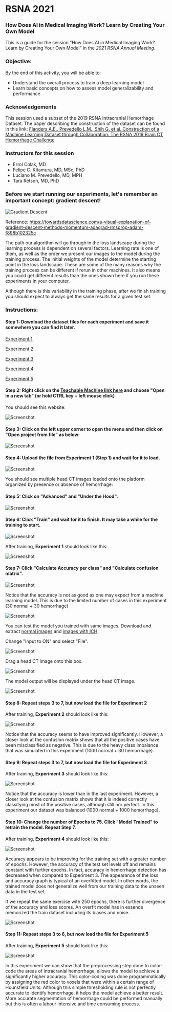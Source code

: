 # RSNA 2021

### How Does AI in Medical Imaging Work? Learn by Creating Your Own Model 

This is a guide for the session "How Does AI in Medical Imaging Work? Learn by Creating Your Own Model" in the *2021 RSNA Annual Meeting*.

### Objective:

By the end of this activity, you will be able to:

* Understand the overall process to train a deep learning model
* Learn basic concepts on how to assess model generalizability and performance


### Acknowledgements

This session used a subset of the 2019 RSNA Intracranial Hemorrhage Dataset. The paper describing the construction of the dataset can be found in this link: [Flanders A.E., Prevedello L.M., Shih G. et al. Construction of a Machine Learning Dataset through Collaboration: The RSNA 2019 Brain CT Hemorrhage Challenge](https://pubs.rsna.org/doi/10.1148/ryai.2020190211)

### Instructors for this session

* Errol Colak, MD
* Felipe C. Kitamura, MD, MSc, PhD
* Luciano M. Prevedello, MD, MPH
* Tara Retson, MD, PhD


### Before we start running our experiments, let's remember an important concept: gradient descent!

![Gradient Descent](https://github.com/kitamura-felipe/RSNASpotlight2021/blob/main/images/graddescent01.gif)

Reference: https://towardsdatascience.com/a-visual-explanation-of-gradient-descent-methods-momentum-adagrad-rmsprop-adam-f898b102325c

The path our algorithm will go through in the loss landscape during the learning process is dependent on several factors. Learning rate is one of them, as well as the order we present our images to the model during the training process. The initial weights of the model determine the starting point in the loss landscape. These are some of the many reasons why the training process can be different if rerun in other machines. It also means you could get different results than the ones shown here if you run these experiments in your computer. 

Although there is this variability in the training phase, after we finish training you should expect to always get the same results for a given test set.

### Instructions:

#### Step 1: Download the dataset files for each experiment and save it somewhere you can find it later. 

[Experiment 1](https://github.com/dila-ai/RSNA_2021_Workshop/blob/main/exp/exp_1.tm?raw=true) 

[Experiment 2](https://github.com/dila-ai/RSNA_2021_Workshop/blob/main/exp/exp_2.tm?raw=true) 

[Experiment 3](https://github.com/dila-ai/RSNA_2021_Workshop/blob/main/exp/exp_3.tm?raw=true) 

[Experiment 4](https://github.com/dila-ai/RSNA_2021_Workshop/blob/main/exp/exp_4.tm?raw=true) 

[Experiment 5](https://github.com/dila-ai/RSNA_2021_Workshop/blob/main/exp/exp_5.tm?raw=true) 


#### Step 2: Right click on the [Teachable Machine link here](https://teachablemachine.withgoogle.com/train/image) and choose "Open in a new tab" (or hold CTRL key + left mouse click)

You should see this website:

![Screenshot](https://github.com/dila-ai/RSNA_2021_Workshop/blob/main/img/img_1_1.png?)

#### Step 3: Click on the left upper corner to open the menu and then click on "Open project from file" as below:

![Screenshot](https://github.com/dila-ai/RSNA_2021_Workshop/blob/main/img/img_1_2.png?)

#### Step 4: Upload the file from Experiment 1 (Step 1) and wait for it to load.

![Screenshot](https://github.com/dila-ai/RSNA_2021_Workshop/blob/main/img/img_1_3.png?)

You should see multiple head CT images loaded onto the platform organized by presence or absence of hemorrhage:

#### Step 5: Click on "Advanced" and "Under the Hood".

![Screenshot](https://github.com/dila-ai/RSNA_2021_Workshop/blob/main/img/img_1_4.png?)

#### Step 6: Click "Train" and wait for it to finish. It may take a while for the training to start.

![Screenshot](https://github.com/dila-ai/RSNA_2021_Workshop/blob/main/img/img_1_5.png?)


After training, **Experiment 1** should look like this:

![Screenshot](https://github.com/dila-ai/RSNA_2021_Workshop/blob/main/img/img_1_6.png?)

#### Step 7: Click "Calculate Accuracy per class" and "Calculate confusion matrix".

![Screenshot](https://github.com/dila-ai/RSNA_2021_Workshop/blob/main/img/img_1_7.png?)

Notice that the accuracy is not as good as one may expect from a machine learning model. This is due to the limited number of cases in this experiment (30 normal + 30 hemorrhage)

![Screenshot](https://github.com/dila-ai/RSNA_2021_Workshop/blob/main/img/img_1_8.png?)

You can test the model you trained with same images. Download and extract [normal images](https://github.com/dila-ai/RSNA_2021_Workshop/blob/main/img/normal.zip?raw=true) and [images with ICH](https://github.com/dila-ai/RSNA_2021_Workshop/blob/main/img/ich.zip?raw=true).

Change "Input to ON" and select "File".

![Screenshot](https://github.com/dila-ai/RSNA_2021_Workshop/blob/main/img/img_1_9.png?)

Drag a head CT image onto this box.

![Screenshot](https://github.com/dila-ai/RSNA_2021_Workshop/blob/main/img/img_1_10.png?)

The model output will be displayed under the head CT image.

![Screenshot](https://github.com/dila-ai/RSNA_2021_Workshop/blob/main/img/img_1_11.png?)

#### Step 8: Repeat steps 3 to 7, but now load the file for Experiment 2

After training, **Experiment 2** should look like this:

![Screenshot](https://github.com/dila-ai/RSNA_2021_Workshop/blob/main/img/img_2_1.png?)

Notice that the accuracy seems to have improved significantly. However, a closer look at the confusion matrix shows that all the positive cases have been misclassified as negative. This is due to the heavy class imbalance that was simulated in this experiment (1000 normal + 30 hemorrhage).

#### Step 9: Repeat steps 3 to 7, but now load the file for Experiment 3

After training, **Experiment 3** should look like this:

![Screenshot](https://github.com/dila-ai/RSNA_2021_Workshop/blob/main/img/img_3_1.png?)

Notice that the accuracy is lower than in the last experiment. However, a closer look at the confusion matrix shows that it is indeed correctly classifying most of the positive cases, although still nor perfect. In this experiment our dataset was balanced (1000 normal + 1000 hemorrhage).

#### Step 10: Change the number of Epochs to 75. Click "Model Trained" to retrain the model. Repeat Step 7.

After training, **Experiment 4** should look like this:

![Screenshot](https://github.com/dila-ai/RSNA_2021_Workshop/blob/main/img/img_4_1.png?)

Accuracy appears to be improving for the training set with a greater number of epochs. However, the accuracy of the test set levels off and remains constant with further epochs. In fact, accuracy in hemorrhage detection has decreased when compared to Experiment 3. The appearance of the loss and accuracy graph is typical of an overfitted model. In other words, the trained model does not generalize well from our training data to the unseen data in the test set.


If we repeat the same exercise with 250 epochs, there is further divergence of the accuracy and loss scores. An overfit model has in essence memorized the train dataset including its biases and noise. 

![Screenshot](https://github.com/dila-ai/RSNA_2021_Workshop/blob/main/img/img_4_2.png?)


#### Step 11: Repeat steps 3 to 6, but now load the file for Experiment 5

After training, **Experiment 5** should look like this:

![Screenshot](https://github.com/dila-ai/RSNA_2021_Workshop/blob/main/img/img_5_1.png?)

In this experiment we can show that the preprocessing step done to color-code the areas of intracranial hemorrhage, allows the model to achieve a significantly higher accuracy. This color-coding was done programmatically by assigning the red color to voxels that were within a certain range of Hounsfield Units. Although this simple thresholding rule is not perfectly accurate to identify hemorrhage, it helps the model achieve a better result. More accurate segmentation of hemorrhage could be performed  manually but this is often a labour intensive and time consuming process.
